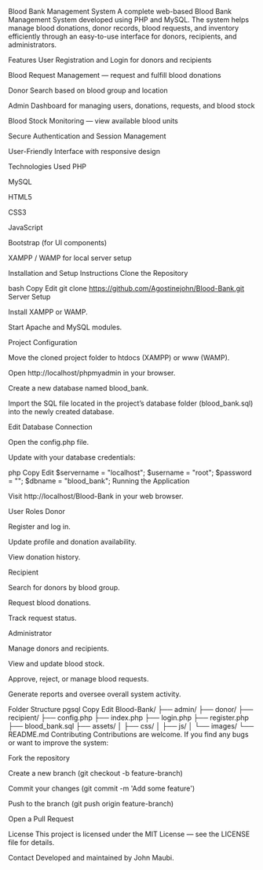 Blood Bank Management System
A complete web-based Blood Bank Management System developed using PHP and MySQL.
The system helps manage blood donations, donor records, blood requests, and inventory efficiently through an easy-to-use interface for donors, recipients, and administrators.

Features
User Registration and Login for donors and recipients

Blood Request Management — request and fulfill blood donations

Donor Search based on blood group and location

Admin Dashboard for managing users, donations, requests, and blood stock

Blood Stock Monitoring — view available blood units

Secure Authentication and Session Management

User-Friendly Interface with responsive design

Technologies Used
PHP

MySQL

HTML5

CSS3

JavaScript

Bootstrap (for UI components)

XAMPP / WAMP for local server setup

Installation and Setup Instructions
Clone the Repository

bash
Copy
Edit
git clone https://github.com/Agostinejohn/Blood-Bank.git
Server Setup

Install XAMPP or WAMP.

Start Apache and MySQL modules.

Project Configuration

Move the cloned project folder to htdocs (XAMPP) or www (WAMP).

Open http://localhost/phpmyadmin in your browser.

Create a new database named blood_bank.

Import the SQL file located in the project’s database folder (blood_bank.sql) into the newly created database.

Edit Database Connection

Open the config.php file.

Update with your database credentials:

php
Copy
Edit
$servername = "localhost";
$username = "root";
$password = "";
$dbname = "blood_bank";
Running the Application

Visit http://localhost/Blood-Bank in your web browser.

User Roles
Donor

Register and log in.

Update profile and donation availability.

View donation history.

Recipient

Search for donors by blood group.

Request blood donations.

Track request status.

Administrator

Manage donors and recipients.

View and update blood stock.

Approve, reject, or manage blood requests.

Generate reports and oversee overall system activity.

Folder Structure
pgsql
Copy
Edit
Blood-Bank/
├── admin/
├── donor/
├── recipient/
├── config.php
├── index.php
├── login.php
├── register.php
├── blood_bank.sql
├── assets/
│   ├── css/
│   ├── js/
│   └── images/
└── README.md
Contributing
Contributions are welcome.
If you find any bugs or want to improve the system:

Fork the repository

Create a new branch (git checkout -b feature-branch)

Commit your changes (git commit -m 'Add some feature')

Push to the branch (git push origin feature-branch)

Open a Pull Request

License
This project is licensed under the MIT License — see the LICENSE file for details.

Contact
Developed and maintained by John Maubi.
